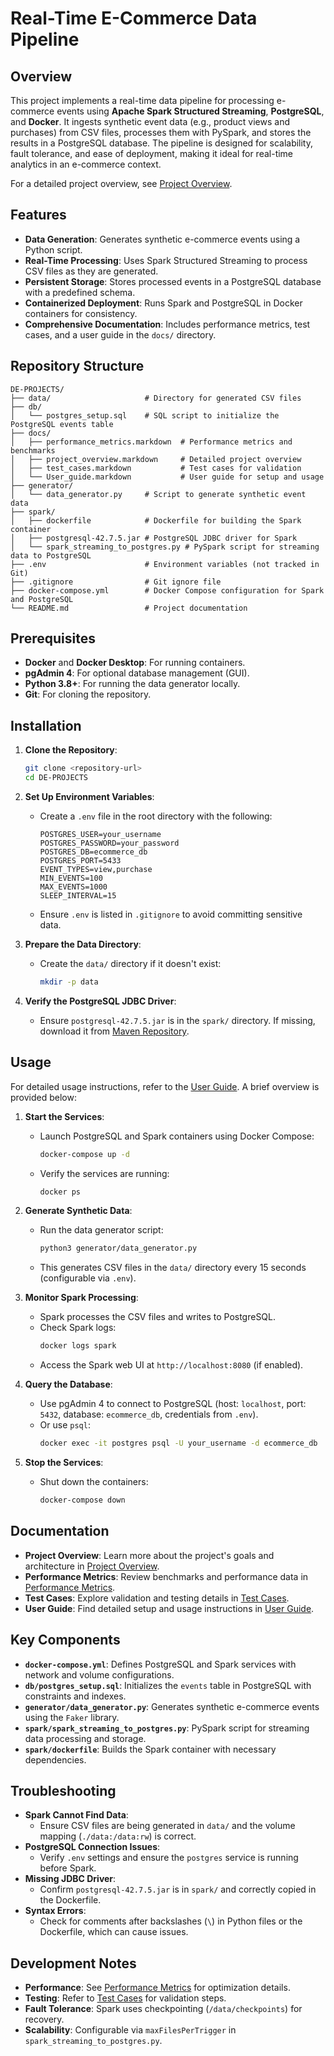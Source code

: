 # Real-Time E-Commerce Data Pipeline

## Overview
This project implements a real-time data pipeline for processing e-commerce events using **Apache Spark Structured Streaming**, **PostgreSQL**, and **Docker**. It ingests synthetic event data (e.g., product views and purchases) from CSV files, processes them with PySpark, and stores the results in a PostgreSQL database. The pipeline is designed for scalability, fault tolerance, and ease of deployment, making it ideal for real-time analytics in an e-commerce context.

For a detailed project overview, see [Project Overview](docs/project_overview.markdown).

## Features
- **Data Generation**: Generates synthetic e-commerce events using a Python script.
- **Real-Time Processing**: Uses Spark Structured Streaming to process CSV files as they are generated.
- **Persistent Storage**: Stores processed events in a PostgreSQL database with a predefined schema.
- **Containerized Deployment**: Runs Spark and PostgreSQL in Docker containers for consistency.
- **Comprehensive Documentation**: Includes performance metrics, test cases, and a user guide in the `docs/` directory.

## Repository Structure
```
DE-PROJECTS/
├── data/                     # Directory for generated CSV files
├── db/
│   └── postgres_setup.sql    # SQL script to initialize the PostgreSQL events table
├── docs/
│   ├── performance_metrics.markdown  # Performance metrics and benchmarks
│   ├── project_overview.markdown     # Detailed project overview
│   ├── test_cases.markdown           # Test cases for validation
│   └── User_guide.markdown           # User guide for setup and usage
├── generator/
│   └── data_generator.py     # Script to generate synthetic event data
├── spark/
│   ├── dockerfile            # Dockerfile for building the Spark container
│   ├── postgresql-42.7.5.jar # PostgreSQL JDBC driver for Spark
│   └── spark_streaming_to_postgres.py # PySpark script for streaming data to PostgreSQL
├── .env                      # Environment variables (not tracked in Git)
├── .gitignore                # Git ignore file
├── docker-compose.yml        # Docker Compose configuration for Spark and PostgreSQL
└── README.md                 # Project documentation
```

## Prerequisites
- **Docker** and **Docker Desktop**: For running containers.
- **pgAdmin 4**: For optional database management (GUI).
- **Python 3.8+**: For running the data generator locally.
- **Git**: For cloning the repository.

## Installation
1. **Clone the Repository**:
   ```bash
   git clone <repository-url>
   cd DE-PROJECTS
   ```

2. **Set Up Environment Variables**:
   - Create a `.env` file in the root directory with the following:
     ```
     POSTGRES_USER=your_username
     POSTGRES_PASSWORD=your_password
     POSTGRES_DB=ecommerce_db
     POSTGRES_PORT=5433
     EVENT_TYPES=view,purchase
     MIN_EVENTS=100
     MAX_EVENTS=1000
     SLEEP_INTERVAL=15
     ```
   - Ensure `.env` is listed in `.gitignore` to avoid committing sensitive data.

3. **Prepare the Data Directory**:
   - Create the `data/` directory if it doesn't exist:
     ```bash
     mkdir -p data
     ```

4. **Verify the PostgreSQL JDBC Driver**:
   - Ensure `postgresql-42.7.5.jar` is in the `spark/` directory. If missing, download it from [Maven Repository](https://mvnrepository.com/artifact/org.postgresql/postgresql/42.7.5).

## Usage
For detailed usage instructions, refer to the [User Guide](docs/User_guide.markdown). A brief overview is provided below:

1. **Start the Services**:
   - Launch PostgreSQL and Spark containers using Docker Compose:
     ```bash
     docker-compose up -d
     ```
   - Verify the services are running:
     ```bash
     docker ps
     ```

2. **Generate Synthetic Data**:
   - Run the data generator script:
     ```bash
     python3 generator/data_generator.py
     ```
   - This generates CSV files in the `data/` directory every 15 seconds (configurable via `.env`).

3. **Monitor Spark Processing**:
   - Spark processes the CSV files and writes to PostgreSQL.
   - Check Spark logs:
     ```bash
     docker logs spark
     ```
   - Access the Spark web UI at `http://localhost:8080` (if enabled).

4. **Query the Database**:
   - Use pgAdmin 4 to connect to PostgreSQL (host: `localhost`, port: `5432`, database: `ecommerce_db`, credentials from `.env`).
   - Or use `psql`:
     ```bash
     docker exec -it postgres psql -U your_username -d ecommerce_db
     ```

5. **Stop the Services**:
   - Shut down the containers:
     ```bash
     docker-compose down
     ```

## Documentation
- **Project Overview**: Learn more about the project's goals and architecture in [Project Overview](docs/project_overview.markdown).
- **Performance Metrics**: Review benchmarks and performance data in [Performance Metrics](docs/performance_metrics.markdown).
- **Test Cases**: Explore validation and testing details in [Test Cases](docs/test_cases.markdown).
- **User Guide**: Find detailed setup and usage instructions in [User Guide](docs/User_guide.markdown).

## Key Components
- **`docker-compose.yml`**: Defines PostgreSQL and Spark services with network and volume configurations.
- **`db/postgres_setup.sql`**: Initializes the `events` table in PostgreSQL with constraints and indexes.
- **`generator/data_generator.py`**: Generates synthetic e-commerce events using the `Faker` library.
- **`spark/spark_streaming_to_postgres.py`**: PySpark script for streaming data processing and storage.
- **`spark/dockerfile`**: Builds the Spark container with necessary dependencies.

## Troubleshooting
- **Spark Cannot Find Data**:
  - Ensure CSV files are being generated in `data/` and the volume mapping (`./data:/data:rw`) is correct.
- **PostgreSQL Connection Issues**:
  - Verify `.env` settings and ensure the `postgres` service is running before Spark.
- **Missing JDBC Driver**:
  - Confirm `postgresql-42.7.5.jar` is in `spark/` and correctly copied in the Dockerfile.
- **Syntax Errors**:
  - Check for comments after backslashes (`\`) in Python files or the Dockerfile, which can cause issues.

## Development Notes
- **Performance**: See [Performance Metrics](docs/performance_metrics.markdown) for optimization details.
- **Testing**: Refer to [Test Cases](docs/test_cases.markdown) for validation steps.
- **Fault Tolerance**: Spark uses checkpointing (`/data/checkpoints`) for recovery.
- **Scalability**: Configurable via `maxFilesPerTrigger` in `spark_streaming_to_postgres.py`.


